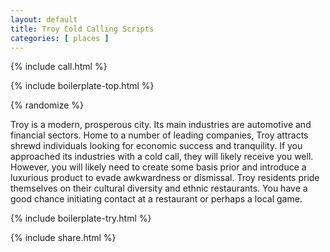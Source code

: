 ```yaml
---
layout: default
title: Troy Cold Calling Scripts
categories: [ places ]
---
```


{% include call.html %}

{% include boilerplate-top.html %}


{% randomize %}

Troy is a modern, prosperous city. Its main industries are automotive and financial sectors. Home to a number of leading companies, Troy attracts shrewd individuals looking for economic success and tranquility. If you approached its industries with a cold call, they will likely receive you well. However, you will likely need to create some basis prior and introduce a luxurious product to evade awkwardness or dismissal. Troy residents pride themselves on their cultural diversity and ethnic restaurants. You have a good chance initiating contact at a restaurant or perhaps a local game.

{% include boilerplate-try.html %}

{% include share.html %}